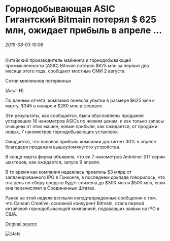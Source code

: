 # Горнодобывающая ASIC Гигантский Bitmain потерял $ 625 млн, ожидает прибыль в апреле ...

###### 2019-08-03 10:08

Китайский производитель майнинга и горнодобывающей промышленности (ASIC) Bitmain потерял $625 млн за первые два месяца этого года, сообщают местные СМИ 2 августа.

Сотни миллионов потерянных

(Альт-Н)

По данным отчета, компания понесла убытки в размере $625 млн к марту, $345 в январе и $280 млн в феврале.

Эти результаты, как сообщается, были обусловлены продажей устаревших 16 нанометров ASICs по низким ценам, и как только запасы очищены от этих машин, новые прибыли, как ожидается, от продажи новых, 7 нанометров горнодобывающих установок.

Ожидается, что валовая прибыль компании достигнет 30% в апреле благодаря продажам вышеупомянутого устройства.

В конце марта фирма объявила, что ее 7 нанометров Antminer S17 серии шахтеров, как ожидается, запуск 9 апреля.

В то время как компания надеялась привлечь $3 млрд от запланированного IPO в Гонконге, в последнем докладе говорилось, что эта цель по сбору средств будет снижена до $300 млн и $500 млн, если она перечисляет в Соединенных Штатах.

Ранее на этой неделе всплыли неподтвержденные сообщения о том, что Canaan Creative, основной конкурент Bitmain, стала первой китайской горнодобывающей компанией, подававших заявки на IPO в США.

[Original source](https://cointelegraph.com/news/mining-asic-giant-bitmain-lost-625-million-expects-profits-in-april)

![stats](https://c.statcounter.com/11760860/0/a89fa40b/1/ "stats")